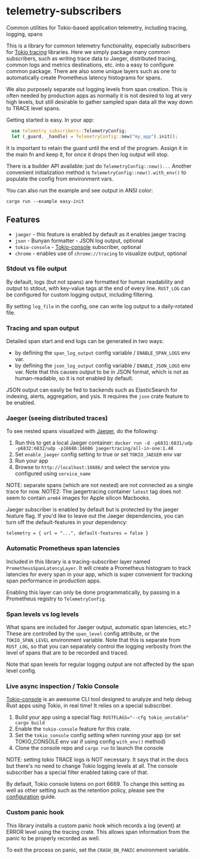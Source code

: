 # telemetry-subscribers
Common utilities for Tokio-based application telemetry, including tracing, logging, spans

This is a library for common telemetry functionality, especially subscribers for [Tokio tracing](https://github.com/tokio-rs/tracing)
libraries.  Here we simply package many common subscribers, such as writing trace data to Jaeger, distributed tracing,
common logs and metrics destinations, etc.  into a easy to configure common package.  There are also
some unique layers such as one to automatically create Prometheus latency histograms for spans.

We also purposely separate out logging levels from span creation.  This is often needed by production apps
as normally it is not desired to log at very high levels, but still desirable to gather sampled span data
all the way down to TRACE level spans.

Getting started is easy.  In your app:

```rust
  use telemetry_subscribers::TelemetryConfig;
  let (_guard, _handle) = TelemetryConfig::new("my_app").init();
```

It is important to retain the guard until the end of the program.  Assign it in the main fn and keep it,
for once it drops then log output will stop.

There is a builder API available: just do `TelemetryConfig::new()...` Another convenient initialization method
is `TelemetryConfig::new().with_env()` to populate the config from environment vars.

You can also run the example and see output in ANSI color:

    cargo run --example easy-init

## Features
- `jaeger` - this feature is enabled by default as it enables jaeger tracing
- `json` - Bunyan formatter - JSON log output, optional
- `tokio-console` - [Tokio-console](https://github.com/tokio-rs/console) subscriber, optional
- `chrome` - enables use of `chrome://tracing` to visualize output, optional

### Stdout vs file output

By default, logs (but not spans) are formatted for human readability and output to stdout, with key-value tags at the end of every line.
`RUST_LOG` can be configured for custom logging output, including filtering.

By setting `log_file` in the config, one can write log output to a daily-rotated file.

### Tracing and span output

Detailed span start and end logs can be generated in two ways:
* by defining the `span_log_output` config variable / `ENABLE_SPAN_LOGS` env var.
* by defining the `json_log_output` config variable / `ENABLE_JSON_LOGS` env var.  Note that this causes output to be in JSON format, which is not as human-readable, so it is not enabled by default.

JSON output can easily be fed to backends such as ElasticSearch for indexing, alerts, aggregation, and ysis.
It requires the `json` crate feature to be enabled.

### Jaeger (seeing distributed traces)

To see nested spans visualized with [Jaeger](https://www.jaegertracing.io), do the following:

1. Run this to get a local Jaeger container: `docker run -d -p6831:6831/udp -p6832:6832/udp -p16686:16686 jaegertracing/all-in-one:1.48`
2. Set `enable_jaeger` config setting to true or set `TOKIO_JAEGER` env var
3. Run your app
4. Browse to `http://localhost:16686/` and select the service you configured using `service_name`

NOTE: separate spans (which are not nested) are not connected as a single trace for now.
NOTE2: The jaegertracing container `latest` tag does not seem to contain `arm64` images for Apple silicon Macbooks.

Jaeger subscriber is enabled by default but is protected by the jaeger feature flag.  If you'd like to leave
out the Jaeger dependencies, you can turn off the default-features in your dependency:

    telemetry = { url = "...", default-features = false }

### Automatic Prometheus span latencies

Included in this library is a tracing-subscriber layer named `PrometheusSpanLatencyLayer`.  It will create
a Prometheus histogram to track latencies for every span in your app, which is super convenient for tracking
span performance in production apps.

Enabling this layer can only be done programmatically, by passing in a Prometheus registry to `TelemetryConfig`.

### Span levels vs log levels

What spans are included for Jaeger output, automatic span latencies, etc.?  These are controlled by
the `span_level` config attribute, or the `TOKIO_SPAN_LEVEL` environment variable.  Note that this is
separate from `RUST_LOG`, so that you can separately control the logging verbosity from the level of
spans that are to be recorded and traced.

Note that span levels for regular logging output are not affected by the span level config.

### Live async inspection / Tokio Console

[Tokio-console](https://github.com/tokio-rs/console) is an awesome CLI tool designed to analyze and help debug Rust apps using Tokio, in real time!  It relies on a special subscriber.

1. Build your app using a special flag: `RUSTFLAGS="--cfg tokio_unstable" cargo build`
2. Enable the `tokio-console` feature for this crate.
2. Set the `tokio_console` config setting when running your app (or set TOKIO_CONSOLE env var if using config `with_env()` method)
3. Clone the console repo and `cargo run` to launch the console

NOTE: setting tokio TRACE logs is NOT necessary.  It says that in the docs but there's no need to change Tokio logging levels at all.  The console subscriber has a special filter enabled taking care of that.

By default, Tokio console listens on port 6669.  To change this setting as well as other setting such as
the retention policy, please see the [configuration](https://docs.rs/console-subscriber/latest/console_subscriber/struct.Builder.html#configuration) guide.

### Custom panic hook

This library installs a custom panic hook which records a log (event) at ERROR level using the tracing
crate.  This allows span information from the panic to be properly recorded as well.

To exit the process on panic, set the `CRASH_ON_PANIC` environment variable.

